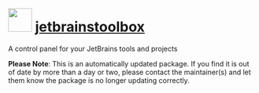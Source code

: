 ﻿# <img src="https://cdn.rawgit.com/mkevenaar/chocolatey-packages/master/icons/jetbrainstoolbox.png" width="48" height="48"/> [jetbrainstoolbox](https://chocolatey.org/packages/jetbrainstoolbox)

A control panel for your JetBrains tools and projects

**Please Note**: This is an automatically updated package. If you find it is
out of date by more than a day or two, please contact the maintainer(s) and
let them know the package is no longer updating correctly.

